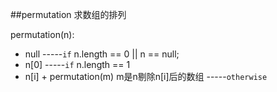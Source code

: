 ##permutation 求数组的排列

permutation(n):
- null -----`if` n.length == 0 || n == null;
- n[0] -----`if` n.length == 1
- n[i] + permutation(m)  m是n剔除n[i]后的数组 -----`otherwise`
